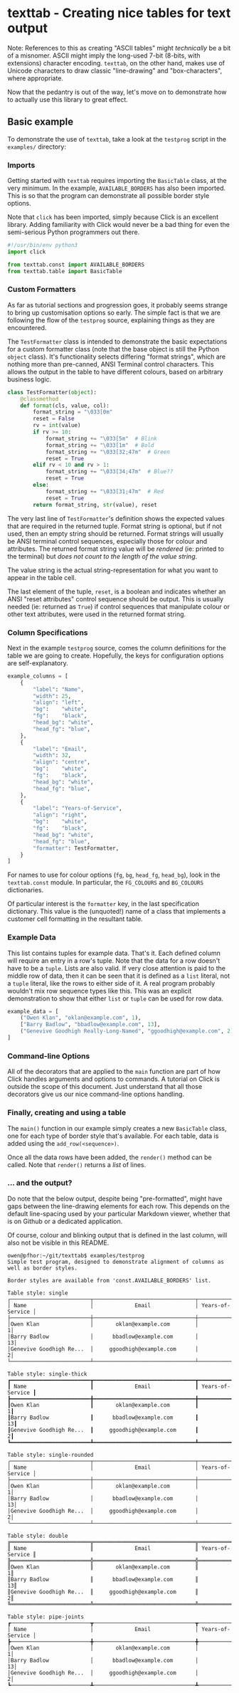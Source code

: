# texttab - Creating nice tables for text output

Note: References to this as creating "ASCII tables" might _technically_ be a
bit of a misnomer. ASCII might imply the long-used 7-bit (8-bits, with extensions)
character encoding. `texttab`, on the other hand, makes use of Unicode characters
to draw classic "line-drawing" and "box-characters", where appropriate.

Now that the pedantry is out of the way, let's move on to demonstrate how to
actually use this library to great effect.

## Basic example
To demonstrate the use of `texttab`, take a look at the `testprog` script in
the `examples/` directory:

### Imports
Getting started with `texttab` requires importing the `BasicTable` class, at
the very minimum. In the example, `AVAILABLE_BORDERS` has also been imported.
This is so that the program can demonstrate all possible border style options.

Note that `click` has been imported, simply because Click is an excellent
library. Adding familiarity with Click would never be a bad thing for even the
semi-serious Python programmers out there.
```python
#!/usr/bin/env python3
import click

from texttab.const import AVAILABLE_BORDERS
from texttab.table import BasicTable
```

### Custom Formatters
As far as tutorial sections and progression goes, it probably seems strange to
bring up customisation options so early. The simple fact is that we are following
the flow of the `testprog` source, explaining things as they are encountered.

The `TestFormatter` class is intended to demonstrate the basic expectations for
a custom formatter class (note that the base object is still the Python 
`object` class). It's functionality selects differing "format strings",
which are nothing more than pre-canned, ANSI Terminal control characters. This
allows the output in the table to have different colours, based on arbitrary
business logic.

```python
class TestFormatter(object):
    @classmethod
    def format(cls, value, col):
        format_string = "\033[0m"
        reset = False
        rv = int(value)
        if rv >= 10:
            format_string += "\033[5m"  # Blink
            format_string += "\033[1m"  # Bold
            format_string += "\033[32;47m"  # Green
            reset = True
        elif rv < 10 and rv > 1:
            format_string += "\033[34;47m"  # Blue??
            reset = True
        else:
            format_string += "\033[31;47m"  # Red
            reset = True
        return format_string, str(value), reset
```

The very last line of `TestFormatter`'s definition shows the expected values
that are required in the returned tuple. Format string is optional, but if not
used, then an empty string should be returned. Format strings will usually be
ANSI terminal control sequences, especially those for colour and attributes.
The returned format string value will be _rendered_ (ie: printed to the
terminal) but _does not count to the length of the value string_.

The value string is the actual string-representation for
what you want to appear in the table cell.

The last element of the tuple, `reset`, is a boolean and indicates whether an
ANSI "reset attributes" control sequence should be output.  This is usually
needed (ie: returned as `True`) if control sequences that manipulate colour or
other text attributes, were used in the returned format string.

### Column Specifications
Next in the example `testprog` source, comes the column definitions for the
table we are going to create. Hopefully, the keys for configuration options
are self-explanatory.

```python
example_columns = [
    {
        "label": "Name",
        "width": 25,
        "align": "left",
        "bg":    "white",
        "fg":    "black",
        "head_bg": "white",
        "head_fg": "blue",
    },
    {
        "label": "Email",
        "width": 32,
        "align": "centre",
        "bg":    "white",
        "fg":    "black",
        "head_bg": "white",
        "head_fg": "blue",
    },
    {
        "label": "Years-of-Service",
        "align": "right",
        "bg":    "white",
        "fg":    "black",
        "head_bg": "white",
        "head_fg": "blue",
        "formatter": TestFormatter,
    }
]
```

For names to use for colour options (`fg`, `bg`, `head_fg`, `head_bg`), look
in the `texttab.const` module. In particular, the `FG_COLOURS` and `BG_COLOURS`
dictionaries.

Of particular interest is the `formatter` key, in the last specification
dictionary. This value is the (unquoted!) name of a class that implements a
customer cell formatting in the resultant table.

### Example Data
This list contains tuples for example data. That's it. Each defined column will
require an entry in a row's tuple. Note that the data for a row doesn't have to
be a `tuple`. Lists are also valid. If very close attention is paid to the
middle row of data, then it can be seen that it is defined as a `list` literal,
not a `tuple` literal, like the rows to either side of it. A real program
probably wouldn't mix row sequence types like this. This was an explicit
demonstration to show that either `list` or `tuple` can be used for row data.

```python
example_data = [
    ("Owen Klan", "oklan@example.com", 1),
    ["Barry Badlow", "bbadlow@example.com", 13],
    ("Genevive Goodhigh Really-Long-Named", "ggoodhigh@example.com", 2),
]
```

### Command-line Options
All of the decorators that are applied to the `main` function are part of how
Click handles arguments and options to commands. A tutorial on Click is outside
the scope of this document. Just understand that all those decorators give us
our nice command-line options handling.

### Finally, creating and using a table
The `main()` function in our example simply creates a new `BasicTable` class,
one for each type of border style that's available. For each table, data is
added using the `add_row(<sequence>)`.

Once all the data rows have been added, the `render()` method can be called.
Note that `render()` returns a _list_ of lines.

### ... and the output?
Do note that the below output, despite being "pre-formatted", might have gaps
between the line-drawing elements for each row. This depends on the default
line-spacing used by your particular Markdown viewer, whether that is on Github
or a dedicated application.

Of course, colour and blinking output that is defined in the last column, will
also not be visible in this README.
```text
owen@pfhor:~/git/texttab$ examples/testprog
Simple test program, designed to demonstrate alignment of columns as well as border styles.

Border styles are available from 'const.AVAILABLE_BORDERS' list.

Table style: single
┌─────────────────────────┬────────────────────────────────┬──────────────────┐
│ Name                    │             Email              │ Years-of-Service │
├─────────────────────────┼────────────────────────────────┼──────────────────┤
│Owen Klan                │       oklan@example.com        │                 1│
│Barry Badlow             │      bbadlow@example.com       │                13│
│Genevive Goodhigh Re...  │     ggoodhigh@example.com      │                 2│
└─────────────────────────┴────────────────────────────────┴──────────────────┘

Table style: single-thick
┏━━━━━━━━━━━━━━━━━━━━━━━━━┳━━━━━━━━━━━━━━━━━━━━━━━━━━━━━━━━┳━━━━━━━━━━━━━━━━━━┓
┃ Name                    ┃             Email              ┃ Years-of-Service ┃
┣━━━━━━━━━━━━━━━━━━━━━━━━━╋━━━━━━━━━━━━━━━━━━━━━━━━━━━━━━━━╋━━━━━━━━━━━━━━━━━━┫
┃Owen Klan                ┃       oklan@example.com        ┃                 1┃
┃Barry Badlow             ┃      bbadlow@example.com       ┃                13┃
┃Genevive Goodhigh Re...  ┃     ggoodhigh@example.com      ┃                 2┃
┗━━━━━━━━━━━━━━━━━━━━━━━━━┻━━━━━━━━━━━━━━━━━━━━━━━━━━━━━━━━┻━━━━━━━━━━━━━━━━━━┛

Table style: single-rounded
╭─────────────────────────┬────────────────────────────────┬──────────────────╮
│ Name                    │             Email              │ Years-of-Service │
├─────────────────────────┼────────────────────────────────┼──────────────────┤
│Owen Klan                │       oklan@example.com        │                 1│
│Barry Badlow             │      bbadlow@example.com       │                13│
│Genevive Goodhigh Re...  │     ggoodhigh@example.com      │                 2│
╰─────────────────────────┴────────────────────────────────┴──────────────────╯

Table style: double
╔═════════════════════════╦════════════════════════════════╦══════════════════╗
║ Name                    ║             Email              ║ Years-of-Service ║
╠═════════════════════════╬════════════════════════════════╬══════════════════╣
║Owen Klan                ║       oklan@example.com        ║                 1║
║Barry Badlow             ║      bbadlow@example.com       ║                13║
║Genevive Goodhigh Re...  ║     ggoodhigh@example.com      ║                 2║
╚═════════════════════════╩════════════════════════════════╩══════════════════╝

Table style: pipe-joints
┏─────────────────────────┳────────────────────────────────┳──────────────────┓
│ Name                    │             Email              │ Years-of-Service │
┣─────────────────────────╋────────────────────────────────╋──────────────────┫
│Owen Klan                │       oklan@example.com        │                 1│
│Barry Badlow             │      bbadlow@example.com       │                13│
│Genevive Goodhigh Re...  │     ggoodhigh@example.com      │                 2│
┗─────────────────────────┻────────────────────────────────┻──────────────────┛
```